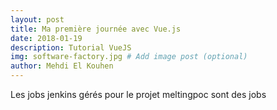 ```yaml
---
layout: post
title: Ma première journée avec Vue.js
date: 2018-01-19
description: Tutorial VueJS
img: software-factory.jpg # Add image post (optional)
author: Mehdi El Kouhen
---
```


Les jobs jenkins gérés pour le projet meltingpoc sont des jobs 